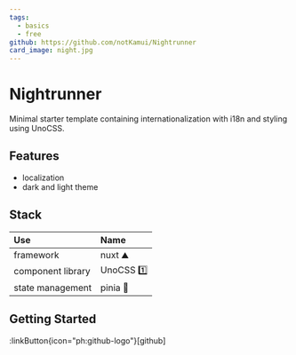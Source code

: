 ```yaml
---
tags:
  - basics
  - free
github: https://github.com/notKamui/Nightrunner
card_image: night.jpg
---
```

# Nightrunner

Minimal starter template containing internationalization with i18n and styling using UnoCSS.

## Features
+ localization
+ dark and light theme

## Stack

| Use | Name |
| :--- | :---- |
| framework | nuxt ⛰️ |
| component library   | UnoCSS 1️⃣ |
| state management | pinia 🍍 |

## Getting Started

:linkButton{icon="ph:github-logo"}[github]